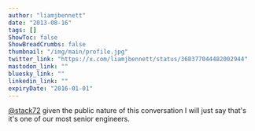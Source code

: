 ```yaml
---
author: "liamjbennett"
date: "2013-08-16"
tags: []
ShowToc: false
ShowBreadCrumbs: false
thumbnail: "/img/main/profile.jpg"
twitter_link: "https://x.com/liamjbennett/status/368377044482002944"
mastodon_link: ""
bluesky_link: ""
linkedin_link: ""
expiryDate: "2016-01-01"
---
```


[@stack72](https://x.com/stack72) given the public nature of this conversation I will just say that's it's one of our most senior engineers.

